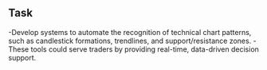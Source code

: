 ## Task
-Develop systems to automate the recognition of technical chart patterns, such as candlestick formations, trendlines, and support/resistance zones.
-These tools could serve traders by providing real-time, data-driven decision support.
